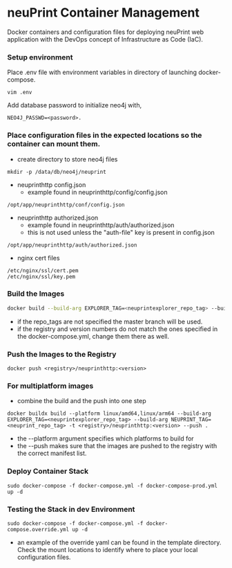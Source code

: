 # neuPrint Container Management
Docker containers and configuration files for deploying neuPrint web application with the DevOps concept of Infrastructure as Code (IaC).

### Setup environment

Place .env file with environment variables in directory of launching docker-compose.

```
vim .env
```
Add database password to initialize neo4j with, 
```
NEO4J_PASSWD=<password>.
```

### Place configuration files in the expected locations so the container can mount them.
- create directory to store neo4j files
```
mkdir -p /data/db/neo4j/neuprint
```
 - neuprinthttp config.json 
    - example found in neuprinthttp/config/config.json
 ```
 /opt/app/neuprinthttp/conf/config.json
 ```
 - neuprinthttp authorized.json
    - example found in neuprinthttp/auth/authorized.json
    - this is not used unless the "auth-file" key is present in config.json
 ```
 /opt/app/neuprinthttp/auth/authorized.json
 ```
 - nginx cert files
 ```
/etc/nginx/ssl/cert.pem
/etc/nginx/ssl/key.pem
``` 

### Build the Images

```bash
docker build --build-arg EXPLORER_TAG=<neuprintexplorer_repo_tag> --build-arg NEUPRINT_TAG=<neuprint_repo_tag> . -t <registry>/neuprinthttp:<version>
```
- if the repo_tags are not specified the master branch will be used.
- if the registry and version numbers do not match the ones specified in the docker-compose.yml, change them there as well.

### Push the Images to the Registry

```
docker push <registry>/neuprinthttp:<version>
```
### For multiplatform images
- combine the build and the push into one step

```
docker buildx build --platform linux/amd64,linux/arm64 --build-arg EXPLORER_TAG=<neuprintexplorer_repo_tag> --build-arg NEUPRINT_TAG=<neuprint_repo_tag> -t <registry>/neuprinthttp:<version> --push .
```
- the --platform argument specifies which platforms to build for
- the --push makes sure that the images are pushed to the registry with the correct manifest list.

### Deploy Container Stack
```
sudo docker-compose -f docker-compose.yml -f docker-compose-prod.yml up -d
```

### Testing the Stack in dev Environment

```
sudo docker-compose -f docker-compose.yml -f docker-compose.override.yml up -d
```
- an example of the override yaml can be found in the template directory. Check the mount locations to identify where to place your local configuration files.
